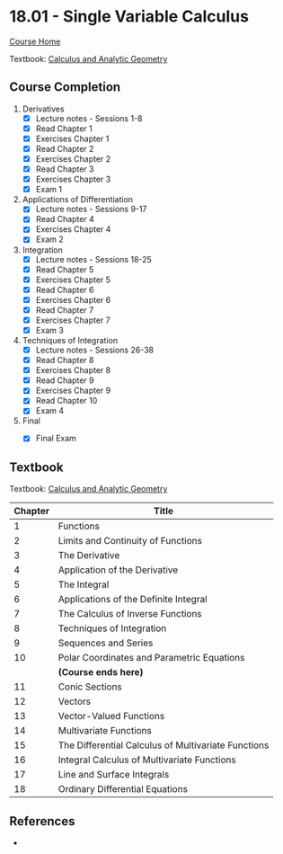 # 18.01 - Single Variable Calculus

[Course Home](https://ocw.mit.edu/courses/mathematics/18-01-single-variable-calculus-fall-2006/)

Textbook: [Calculus and Analytic Geometry](https://isbnsearch.org/isbn/9780871503237)

## Course Completion
1. Derivatives
   - [x] Lecture notes - Sessions 1-8
   - [x] Read Chapter 1
   - [x] Exercises Chapter 1
   - [x] Read Chapter 2
   - [x] Exercises Chapter 2
   - [x] Read Chapter 3
   - [x] Exercises Chapter 3
   - [x] Exam 1
2. Applications of Differentiation
   - [x] Lecture notes - Sessions 9-17
   - [x] Read Chapter 4
   - [x] Exercises Chapter 4
   - [x] Exam 2
3. Integration
   - [x] Lecture notes - Sessions 18-25
   - [x] Read Chapter 5
   - [x] Exercises Chapter 5
   - [x] Read Chapter 6
   - [x] Exercises Chapter 6
   - [x] Read Chapter 7
   - [x] Exercises Chapter 7
   - [x] Exam 3
4. Techniques of Integration
   - [x] Lecture notes - Sessions 26-38
   - [x] Read Chapter 8
   - [x] Exercises Chapter 8
   - [x] Read Chapter 9
   - [x] Exercises Chapter 9
   - [x] Read Chapter 10
   - [x] Exam 4
5. Final
   - [x] Final Exam


## Textbook
Textbook: [Calculus and Analytic Geometry](https://isbnsearch.org/isbn/9780871503237)

| Chapter | Title                                      |
| ------- | ------------------------------------------ | 
| 1       | Functions                                  |
| 2       | Limits and Continuity of Functions         |
| 3       | The Derivative                             |
| 4       | Application of the Derivative              |
| 5       | The Integral                               |
| 6       | Applications of the Definite Integral      |
| 7       | The Calculus of Inverse Functions          |
| 8       | Techniques of Integration                  |
| 9       | Sequences and Series                       |
| 10      | Polar Coordinates and Parametric Equations |
|    | **(Course ends here)**  |
| 11 | Conic Sections |
| 12 | Vectors |
| 13 | Vector-Valued Functions |
| 14 | Multivariate Functions |
| 15 | The Differential Calculus of Multivariate Functions |
| 16 | Integral Calculus of Multivariate Functions |
| 17 | Line and Surface Integrals |
| 18 | Ordinary Differential Equations |


## References
- 